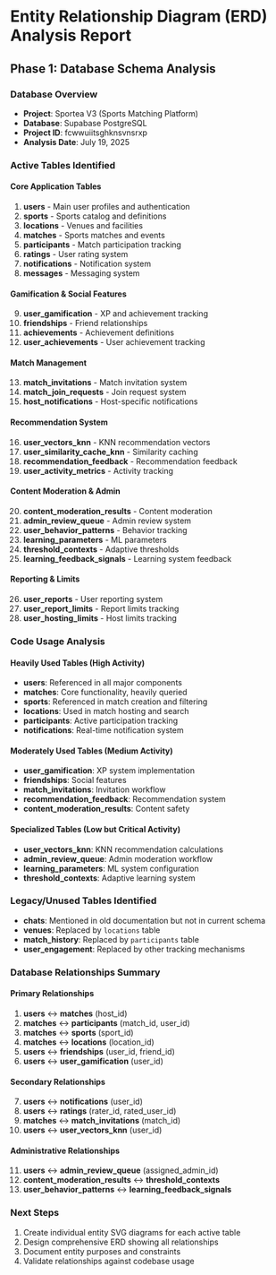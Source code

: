 # Entity Relationship Diagram (ERD) Analysis Report

## Phase 1: Database Schema Analysis

### Database Overview
- **Project**: Sportea V3 (Sports Matching Platform)
- **Database**: Supabase PostgreSQL
- **Project ID**: fcwwuiitsghknsvnsrxp
- **Analysis Date**: July 19, 2025

### Active Tables Identified

#### Core Application Tables
1. **users** - Main user profiles and authentication
2. **sports** - Sports catalog and definitions
3. **locations** - Venues and facilities
4. **matches** - Sports matches and events
5. **participants** - Match participation tracking
6. **ratings** - User rating system
7. **notifications** - Notification system
8. **messages** - Messaging system

#### Gamification & Social Features
9. **user_gamification** - XP and achievement tracking
10. **friendships** - Friend relationships
11. **achievements** - Achievement definitions
12. **user_achievements** - User achievement tracking

#### Match Management
13. **match_invitations** - Match invitation system
14. **match_join_requests** - Join request system
15. **host_notifications** - Host-specific notifications

#### Recommendation System
16. **user_vectors_knn** - KNN recommendation vectors
17. **user_similarity_cache_knn** - Similarity caching
18. **recommendation_feedback** - Recommendation feedback
19. **user_activity_metrics** - Activity tracking

#### Content Moderation & Admin
20. **content_moderation_results** - Content moderation
21. **admin_review_queue** - Admin review system
22. **user_behavior_patterns** - Behavior tracking
23. **learning_parameters** - ML parameters
24. **threshold_contexts** - Adaptive thresholds
25. **learning_feedback_signals** - Learning system feedback

#### Reporting & Limits
26. **user_reports** - User reporting system
27. **user_report_limits** - Report limits tracking
28. **user_hosting_limits** - Host limits tracking

### Code Usage Analysis

#### Heavily Used Tables (High Activity)
- **users**: Referenced in all major components
- **matches**: Core functionality, heavily queried
- **sports**: Referenced in match creation and filtering
- **locations**: Used in match hosting and search
- **participants**: Active participation tracking
- **notifications**: Real-time notification system

#### Moderately Used Tables (Medium Activity)
- **user_gamification**: XP system implementation
- **friendships**: Social features
- **match_invitations**: Invitation workflow
- **recommendation_feedback**: Recommendation system
- **content_moderation_results**: Content safety

#### Specialized Tables (Low but Critical Activity)
- **user_vectors_knn**: KNN recommendation calculations
- **admin_review_queue**: Admin moderation workflow
- **learning_parameters**: ML system configuration
- **threshold_contexts**: Adaptive learning system

### Legacy/Unused Tables Identified
- **chats**: Mentioned in old documentation but not in current schema
- **venues**: Replaced by `locations` table
- **match_history**: Replaced by `participants` table
- **user_engagement**: Replaced by other tracking mechanisms

### Database Relationships Summary

#### Primary Relationships
1. **users** ↔ **matches** (host_id)
2. **matches** ↔ **participants** (match_id, user_id)
3. **matches** ↔ **sports** (sport_id)
4. **matches** ↔ **locations** (location_id)
5. **users** ↔ **friendships** (user_id, friend_id)
6. **users** ↔ **user_gamification** (user_id)

#### Secondary Relationships
7. **users** ↔ **notifications** (user_id)
8. **users** ↔ **ratings** (rater_id, rated_user_id)
9. **matches** ↔ **match_invitations** (match_id)
10. **users** ↔ **user_vectors_knn** (user_id)

#### Administrative Relationships
11. **users** ↔ **admin_review_queue** (assigned_admin_id)
12. **content_moderation_results** ↔ **threshold_contexts**
13. **user_behavior_patterns** ↔ **learning_feedback_signals**

### Next Steps
1. Create individual entity SVG diagrams for each active table
2. Design comprehensive ERD showing all relationships
3. Document entity purposes and constraints
4. Validate relationships against codebase usage

